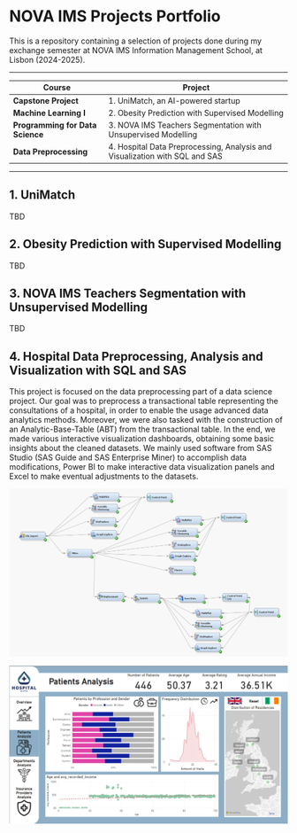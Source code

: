 # NOVA IMS Projects Portfolio
This is a repository containing a selection of projects done during my exchange semester at NOVA IMS Information Management School, at Lisbon (2024-2025).

---

| **Course** | **Project** |
|---|---|
| **Capstone Project** | 1. UniMatch, an AI-powered startup |
| **Machine Learning I** | 2. Obesity Prediction with Supervised Modelling |
| **Programming for Data Science** | 3. NOVA IMS Teachers Segmentation with Unsupervised Modelling |
| **Data Preprocessing** | 4. Hospital Data Preprocessing, Analysis and Visualization with SQL and SAS |

---

## 1. UniMatch
TBD

## 2. Obesity Prediction with Supervised Modelling
TBD

## 3. NOVA IMS Teachers Segmentation with Unsupervised Modelling
TBD

## 4. Hospital Data Preprocessing, Analysis and Visualization with SQL and SAS
This project is focused on the data preprocessing part of a data science project. Our goal was to preprocess a transactional table representing the consultations of a hospital, in order to enable the usage advanced data analytics methods. Moreover, we were also tasked with the construction of an Analytic-Base-Table (ABT) from the transactional table. In the end, we made various interactive visualization dashboards, obtaining some basic insights about the cleaned datasets. We mainly used software from SAS Studio (SAS Guide and SAS Enterprise Miner) to accomplish data modifications, Power BI to make interactive data visualization panels and Excel to make eventual adjustments to the datasets.

![](images/miner_diagram.png)

![](images/powerbi_dashboard.png)

